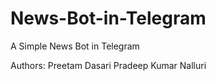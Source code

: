 # News-Bot-in-Telegram
A Simple News Bot in Telegram



Authors: Preetam Dasari     Pradeep Kumar Nalluri
